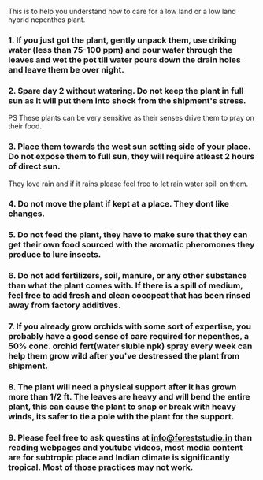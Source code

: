 This is to help you understand how to care for a low land or a low land hybrid nepenthes plant.

### 1. If you just got the plant, gently unpack them, use driking water (less than 75-100 ppm) and pour water through the leaves and wet the pot till water pours down the drain holes and leave them be over night.

### 2. Spare day 2 without watering. Do not keep the plant in full sun as it will put them into shock from the shipment's stress.
PS These plants can be very sensitive as their senses drive them to pray on their food.

### 3. Place them towards the west sun setting side of your place. Do not expose them to full sun, they will require atleast 2 hours of direct sun.
They love rain and if it rains please feel free to let rain water spill on them.

### 4. Do not move the plant if kept at a place. They dont like changes.

### 5. Do not feed the plant, they have to make sure that they can get their own food sourced with the aromatic pheromones they produce to lure insects.

### 6. Do not add fertilizers, soil, manure, or any other substance than what the plant comes with. If there is a spill of medium, feel free to add fresh and clean cocopeat that has been rinsed away from factory additives.

### 7. If you already grow orchids with some sort of expertise, you probably have a good sense of care required for nepenthes, a 50% conc. orchid fert(water sluble npk) spray every week can help them grow wild after you've destressed the plant from shipment.

### 8. The plant will need a physical support after it has grown more than 1/2 ft. The leaves are heavy and will bend the entire plant, this can cause the plant to snap or break with heavy winds, its safer to tie a pole with the plant for the support.

### 9. Please feel free to ask questins at info@foreststudio.in than reading webpages and youtube videos, most media content are for subtropic place and Indian climate is significantly tropical. Most of those practices may not work. 


